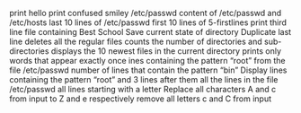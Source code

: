 print hello
print confused smiley 
/etc/passwd
content of /etc/passwd and /etc/hosts
last 10 lines of /etc/passwd
first 10 lines of 5-firstlines
print third line
file containing Best School
Save current state of directory
Duplicate last line
deletes all the regular files
counts the number of directories and sub-directories 
displays the 10 newest files in the current directory
prints only words that appear exactly once
ines containing the pattern “root” from the file /etc/passwd
number of lines that contain the pattern “bin”
Display lines containing the pattern “root” and 3 lines after them
 all the lines in the file /etc/passwd
all lines starting with a letter
Replace all characters A and c from input to Z and e respectively
remove all letters c and C from input
